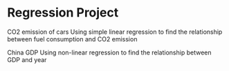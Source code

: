 # Regression Project
CO2 emission of cars
Using simple linear regression to find the relationship between fuel consumption and CO2 emission

China GDP
Using non-linear regression to find the relationship between GDP and year
